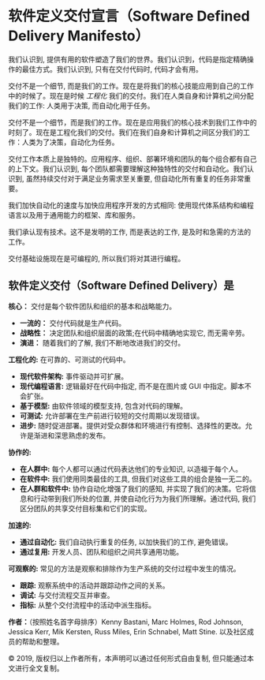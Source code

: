 # 软件定义交付宣言（Software Defined Delivery Manifesto）

我们认识到, 提供有用的软件塑造了我们的世界。我们认识到，代码是指定精确操作的最佳方式。我们认识到, 只有在交付代码时, 代码才会有用。

交付不是一个细节, 而是我们的工作。现在是将我们的核心技能应用到自己的工作中的时候了。现在是时候 *工程化* 我们的交付。我们在人类自身和计算机之间分配我们的工作: 人类用于决策, 而自动化用于任务。

交付不是一个细节，而是我们的工作。现在是应用我们的核心技术到我们工作中的时刻了。现在是工程化我们的交付。我们在我们自身和计算机之间区分我们的工作：人类为了决策，自动化为任务。

交付工作本质上是独特的。应用程序、组织、部署环境和团队的每个组合都有自己的上下文。我们认识到, 每个团队都需要理解这种独特性的交付和自动化。我们认识到, 虽然持续交付对于满足业务需求至关重要, 但自动化所有重复的任务非常重要。

我们加快自动化的速度与加快应用程序开发的方式相同: 使用现代体系结构和编程语言以及用于通用能力的框架、库和服务。

我们承认现有技术。这不是发明的工作, 而是表达的工作, 是及时和急需的方法的工作。

交付基础设施现在是可编程的, 所以我们将对其进行编程。

## 软件定义交付（Software Defined Delivery）是

**核心：** 交付是每个软件团队和组织的基本和战略能力。

- **一流的：** 交付代码就是生产代码。
- **战略性：** 决定团队和组织层面的政策;在代码中精确地实现它, 而无需辛劳。
- **演进：** 随着我们的了解, 我们不断地改进我们的交付。

**工程化的:** 在可靠的、可测试的代码中。

- **现代软件架构:** 事件驱动并可扩展。
- **现代编程语言:** 逻辑最好在代码中指定, 而不是在图片或 GUI 中指定。脚本不会扩张。
- **基于模型:** 由软件领域的模型支持, 包含对代码的理解。
- **可测试:** 允许部署在生产前进行较短的交付周期以发现错误。
- **进步:** 随时促进部署。提供对受众群体和环境进行有控制、选择性的更改。允许是渐进和深思熟虑的发布。

**协作的:**

- **在人群中:** 每个人都可以通过代码表达他们的专业知识, 以造福于每个人。
- **在软件中:** 我们使用同类最佳的工具, 但我们对这些工具的组合是独一无二的。
- **在人群和软件中:** 协作自动化增强了我们的感知, 并实现了我们的决策。它将信息和行动带到我们所处的位置, 并使自动化行为为我们所理解。通过代码, 我们区分团队的共享交付目标集和它们的实现。

**加速的:**

- **通过自动化:** 我们自动执行重复的任务, 以加快我们的工作, 避免错误。
- **通过复用:** 开发人员、团队和组织之间共享通用功能。

**可观察的:** 常见的方法是观察和排除作为生产系统的交付过程中发生的情况。

- **跟踪:** 观察系统中的活动并跟踪动作之间的关系。
- **调试:** 与交付流程交互并审查。
- **指标:** 从整个交付流程中的活动中派生指标。

**作者：**（按照姓名首字母排序）Kenny Bastani, Marc Holmes, Rod Johnson, Jessica Kerr, Mik Kersten, Russ Miles, Erin Schnabel, Matt Stine. 以及社区成员的帮助和整理。

© 2019, 版权归以上作者所有，本声明可以通过任何形式自由复制, 但只能通过本文进行全文复制。
